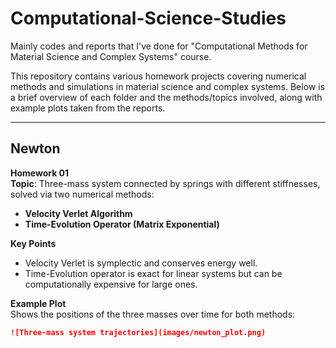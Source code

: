 # Computational-Science-Studies
Mainly codes and reports that I've done for "Computational Methods for Material Science and Complex Systems" course.

This repository contains various homework projects covering numerical methods and simulations in material science and complex systems. Below is a brief overview of each folder and the methods/topics involved, along with example plots taken from the reports.

---

## Newton

**Homework 01**  
**Topic**: Three-mass system connected by springs with different stiffnesses, solved via two numerical methods:  
- **Velocity Verlet Algorithm**  
- **Time-Evolution Operator (Matrix Exponential)**  

**Key Points**  
- Velocity Verlet is symplectic and conserves energy well.  
- Time-Evolution operator is exact for linear systems but can be computationally expensive for large ones.  

**Example Plot**  
Shows the positions of the three masses over time for both methods:

```markdown
![Three-mass system trajectories](images/newton_plot.png)
